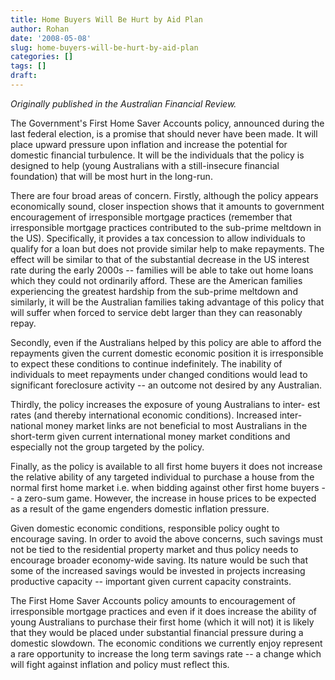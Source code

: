 ```yaml
---
title: Home Buyers Will Be Hurt by Aid Plan
author: Rohan
date: '2008-05-08'
slug: home-buyers-will-be-hurt-by-aid-plan
categories: []
tags: []
draft: 
---
```


*Originally published in the Australian Financial Review.*

The Government's First Home Saver Accounts policy, announced during the last federal election, is a promise that should never have been made. It will place upward pressure upon inflation and increase the potential for domestic financial turbulence. It will be the individuals that the policy is designed to help (young Australians with a still-insecure financial foundation) that will be most hurt in the long-run.

There are four broad areas of concern. Firstly, although the policy appears economically sound, closer inspection shows that it amounts to government encouragement of irresponsible mortgage practices (remember that irresponsible mortgage practices contributed to the sub-prime meltdown in the US). Specifically, it provides a tax concession to allow individuals to qualify for a loan but does not provide similar help to make repayments. The effect will be similar to that of the substantial decrease in the US interest rate during the early 2000s -- families will be able to take out home loans which they could not ordinarily afford. These are the American families experiencing the greatest hardship from the sub-prime meltdown and similarly, it will be the Australian families taking advantage of this policy that will suffer when forced to service debt larger than they can reasonably repay.

Secondly, even if the Australians helped by this policy are able to afford the repayments given the current domestic economic position it is irresponsible to expect these conditions to continue indefinitely. The inability of individuals to meet repayments under changed conditions would lead to significant foreclosure activity -- an outcome not desired by any Australian.

Thirdly, the policy increases the exposure of young Australians to inter- est rates (and thereby international economic conditions). Increased inter- national money market links are not beneficial to most Australians in the short-term given current international money market conditions and especially not the group targeted by the policy.

Finally, as the policy is available to all first home buyers it does not increase the relative ability of any targeted individual to purchase a house from the normal first home market i.e. when bidding against other first home buyers -- a zero-sum game. However, the increase in house prices to be expected as a result of the game engenders domestic inflation pressure.

Given domestic economic conditions, responsible policy ought to encourage saving. In order to avoid the above concerns, such savings must not be tied to the residential property market and thus policy needs to encourage broader economy-wide saving. Its nature would be such that some of the increased savings would be invested in projects increasing productive capacity -- important given current capacity constraints.

The First Home Saver Accounts policy amounts to encouragement of irresponsible mortgage practices and even if it does increase the ability of young Australians to purchase their first home (which it will not) it is likely that they would be placed under substantial financial pressure during a domestic slowdown. The economic conditions we currently enjoy represent a rare opportunity to increase the long term savings rate -- a change which will fight against inflation and policy must reflect this.